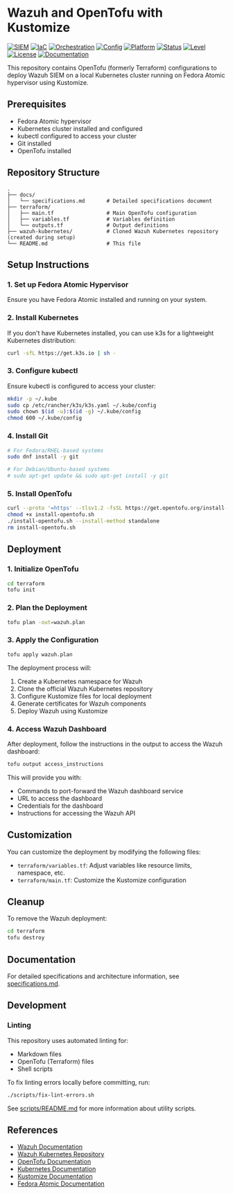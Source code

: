 # Wazuh and OpenTofu with Kustomize

[![SIEM](https://img.shields.io/badge/SIEM-Wazuh-blue?style=for-the-badge&logo=wazuh)](https://wazuh.com/)
[![IaC](https://img.shields.io/badge/IaC-OpenTofu-844FBA?style=for-the-badge&logo=terraform)](https://opentofu.org/)
[![Orchestration](https://img.shields.io/badge/orchestration-Kubernetes-326CE5?style=for-the-badge&logo=kubernetes)](https://kubernetes.io/)
[![Config](https://img.shields.io/badge/config-Kustomize-3970E4?style=for-the-badge&logo=kubernetes)](https://kustomize.io/)
[![Platform](https://img.shields.io/badge/platform-Fedora%20Atomic-294172?style=for-the-badge&logo=fedora)](https://fedoraproject.org/atomic/)
[![Status](https://img.shields.io/badge/status-development-yellow?style=for-the-badge&logo=github)](https://github.com/RyansOpenSauceRice/Wazuh-and-OpenTofu-with-Helm)
[![Level](https://img.shields.io/badge/level-entry-green?style=for-the-badge)](https://github.com/RyansOpenSauceRice/Wazuh-and-OpenTofu-with-Helm)
[![License](https://img.shields.io/badge/license-AGPL--3.0-blue?style=for-the-badge)](https://github.com/RyansOpenSauceRice/Wazuh-and-OpenTofu-Local-K3S/blob/main/LICENSE)
[![Documentation](https://img.shields.io/badge/docs-green?style=for-the-badge)](https://github.com/RyansOpenSauceRice/Wazuh-and-OpenTofu-with-Helm/tree/main/docs)

This repository contains OpenTofu (formerly Terraform) configurations to deploy Wazuh SIEM on a local
Kubernetes cluster running on Fedora Atomic hypervisor using Kustomize.

## Prerequisites

- Fedora Atomic hypervisor
- Kubernetes cluster installed and configured
- kubectl configured to access your cluster
- Git installed
- OpenTofu installed

## Repository Structure

```text
.
├── docs/
│   └── specifications.md       # Detailed specifications document
├── terraform/
│   ├── main.tf                 # Main OpenTofu configuration
│   ├── variables.tf            # Variables definition
│   └── outputs.tf              # Output definitions
├── wazuh-kubernetes/           # Cloned Wazuh Kubernetes repository (created during setup)
└── README.md                   # This file
```

## Setup Instructions

### 1. Set up Fedora Atomic Hypervisor

Ensure you have Fedora Atomic installed and running on your system.

### 2. Install Kubernetes

If you don't have Kubernetes installed, you can use k3s for a lightweight Kubernetes distribution:

```bash
curl -sfL https://get.k3s.io | sh -
```

### 3. Configure kubectl

Ensure kubectl is configured to access your cluster:

```bash
mkdir -p ~/.kube
sudo cp /etc/rancher/k3s/k3s.yaml ~/.kube/config
sudo chown $(id -u):$(id -g) ~/.kube/config
chmod 600 ~/.kube/config
```

### 4. Install Git

```bash
# For Fedora/RHEL-based systems
sudo dnf install -y git

# For Debian/Ubuntu-based systems
# sudo apt-get update && sudo apt-get install -y git
```

### 5. Install OpenTofu

```bash
curl --proto '=https' --tlsv1.2 -fsSL https://get.opentofu.org/install-opentofu.sh -o install-opentofu.sh
chmod +x install-opentofu.sh
./install-opentofu.sh --install-method standalone
rm install-opentofu.sh
```

## Deployment

### 1. Initialize OpenTofu

```bash
cd terraform
tofu init
```

### 2. Plan the Deployment

```bash
tofu plan -out=wazuh.plan
```

### 3. Apply the Configuration

```bash
tofu apply wazuh.plan
```

The deployment process will:

1. Create a Kubernetes namespace for Wazuh
2. Clone the official Wazuh Kubernetes repository
3. Configure Kustomize files for local deployment
4. Generate certificates for Wazuh components
5. Deploy Wazuh using Kustomize

### 4. Access Wazuh Dashboard

After deployment, follow the instructions in the output to access the Wazuh dashboard:

```bash
tofu output access_instructions
```

This will provide you with:

- Commands to port-forward the Wazuh dashboard service
- URL to access the dashboard
- Credentials for the dashboard
- Instructions for accessing the Wazuh API

## Customization

You can customize the deployment by modifying the following files:

- `terraform/variables.tf`: Adjust variables like resource limits, namespace, etc.
- `terraform/main.tf`: Customize the Kustomize configuration

## Cleanup

To remove the Wazuh deployment:

```bash
cd terraform
tofu destroy
```

## Documentation

For detailed specifications and architecture information, see [specifications.md](docs/specifications.md).

## Development

### Linting

This repository uses automated linting for:

- Markdown files
- OpenTofu (Terraform) files
- Shell scripts

To fix linting errors locally before committing, run:

```bash
./scripts/fix-lint-errors.sh
```

See [scripts/README.md](scripts/README.md) for more information about utility scripts.

## References

- [Wazuh Documentation](https://documentation.wazuh.com/)
- [Wazuh Kubernetes Repository](https://github.com/wazuh/wazuh-kubernetes)
- [OpenTofu Documentation](https://opentofu.org/docs/)
- [Kubernetes Documentation](https://kubernetes.io/docs/home/)
- [Kustomize Documentation](https://kubernetes.io/docs/tasks/manage-kubernetes-objects/kustomization/)
- [Fedora Atomic Documentation](https://docs.fedoraproject.org/en-US/fedora-coreos/)
